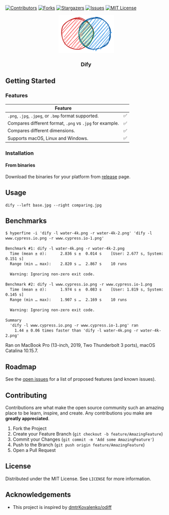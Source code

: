 [![Contributors][contributors-shield]][contributors-url]
[![Forks][forks-shield]][forks-url]
[![Stargazers][stars-shield]][stars-url]
[![Issues][issues-shield]][issues-url]
[![MIT License][license-shield]][license-url]

<p align="center">
  <a href="https://github.com/jihchi/dify"><img src="logo.png" alt="Dify Logo" ></a>
  <h3 align="center">Dify</h3>
</p>

## Getting Started

### Features

| Feature                                                  |     |
| -------------------------------------------------------- | --- |
| `.png`, `.jpg`, `.jpeg`, or `.bmp` format supported.     | ✅  |
| Compares different format, `.png` vs `.jpg` for example. | ✅  |
| Compares different dimensions.                           | ✅  |
| Supports macOS, Linux and Windows.                       | ✅  |

### Installation

#### From binaries

Download the binaries for your platform from [release](https://github.com/jihchi/dify/releases) page.

## Usage

```
dify --left base.jpg --right comparing.jpg
```

## Benchmarks

```
$ hyperfine -i 'dify -l water-4k.png -r water-4k-2.png' 'dify -l www.cypress.io.png -r www.cypress.io-1.png'

Benchmark #1: dify -l water-4k.png -r water-4k-2.png
  Time (mean ± σ):      2.836 s ±  0.014 s    [User: 2.677 s, System: 0.151 s]
  Range (min … max):    2.820 s …  2.867 s    10 runs

  Warning: Ignoring non-zero exit code.

Benchmark #2: dify -l www.cypress.io.png -r www.cypress.io-1.png
  Time (mean ± σ):      1.974 s ±  0.083 s    [User: 1.819 s, System: 0.145 s]
  Range (min … max):    1.907 s …  2.169 s    10 runs

  Warning: Ignoring non-zero exit code.

Summary
  'dify -l www.cypress.io.png -r www.cypress.io-1.png' ran
    1.44 ± 0.06 times faster than 'dify -l water-4k.png -r water-4k-2.png'
```

Ran on MacBook Pro (13-inch, 2019, Two Thunderbolt 3 ports), macOS Catalina 10.15.7.

## Roadmap

See the [open issues](https://github.com/jihchi/dify/issues) for a list of proposed features (and known issues).

## Contributing

Contributions are what make the open source community such an amazing place to be learn, inspire, and create. Any contributions you make are **greatly appreciated**.

1. Fork the Project
2. Create your Feature Branch (`git checkout -b feature/AmazingFeature`)
3. Commit your Changes (`git commit -m 'Add some AmazingFeature'`)
4. Push to the Branch (`git push origin feature/AmazingFeature`)
5. Open a Pull Request

## License

Distributed under the MIT License. See `LICENSE` for more information.

<!-- ACKNOWLEDGEMENTS -->

## Acknowledgements

- This project is inspired by [dmtrKovalenko/odiff](https://github.com/dmtrKovalenko/odiff)

[contributors-shield]: https://img.shields.io/github/contributors/jihchi/dify.svg?style=flat-square
[contributors-url]: https://github.com/jihchi/dify/graphs/contributors
[forks-shield]: https://img.shields.io/github/forks/jihchi/dify.svg?style=flat-square
[forks-url]: https://github.com/jihchi/dify/network/members
[stars-shield]: https://img.shields.io/github/stars/jihchi/dify.svg?style=flat-square
[stars-url]: https://github.com/jihchi/dify/stargazers
[issues-shield]: https://img.shields.io/github/issues/jihchi/dify.svg?style=flat-square
[issues-url]: https://github.com/jihchi/dify/issues
[license-shield]: https://img.shields.io/github/license/jihchi/dify.svg?style=flat-square
[license-url]: https://github.com/jihchi/dify/blob/master/LICENSE.md
